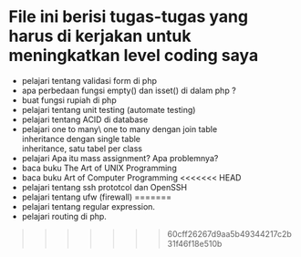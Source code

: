 # File ini berisi tugas-tugas yang harus di kerjakan untuk meningkatkan level coding saya 

- pelajari tentang validasi form di php 
- apa perbedaan fungsi empty() dan isset() di dalam php ?
- buat fungsi rupiah di php 
- pelajari tentang unit testing (automate testing)
- pelajari tentang ACID di database
- pelajari one to many\ 
           one to many dengan join table\
		   inheritance dengan single table\
           inheritance, satu tabel per class
- pelajari Apa itu mass assignment? Apa problemnya?
- baca buku The Art of UNIX Programming 
- baca buku Art of Computer Programming
<<<<<<< HEAD
- pelajari tentang ssh prototcol dan OpenSSH
- pelajari tentang ufw (firewall)
=======
- pelajari tentang regular expression.
- pelajari routing di php.
>>>>>>> 60cff26267d9aa5b49344217c2b31f46f18e510b
